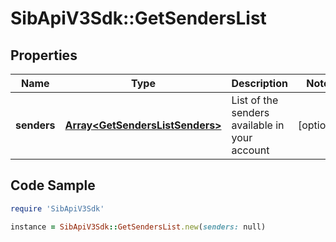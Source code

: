 # SibApiV3Sdk::GetSendersList

## Properties

Name | Type | Description | Notes
------------ | ------------- | ------------- | -------------
**senders** | [**Array&lt;GetSendersListSenders&gt;**](GetSendersListSenders.md) | List of the senders available in your account | [optional] 

## Code Sample

```ruby
require 'SibApiV3Sdk'

instance = SibApiV3Sdk::GetSendersList.new(senders: null)
```


